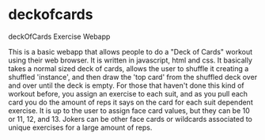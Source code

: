 # deckofcards
deckOfCards Exercise Webapp

This is a basic webapp that allows people to do a "Deck of Cards" workout using their web browser.
It is written in javascript, html and css.
It basically takes a normal sized deck of cards, allows the user to shuffle it creating a shuffled 'instance', and then draw the 'top card' from the shuffled deck over and over until the deck is empty.
For those that haven't done this kind of workout before, you assign an exercise to each suit, and as you pull each card you do the amount of reps it says on the card for each suit dependent exercise.
It is up to the user to assign face card values, but they can be 10 or 11, 12, and 13. Jokers can be other face cards or wildcards associated to unique exercises for a large amount of reps.
